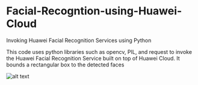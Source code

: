 # Facial-Recogntion-using-Huawei-Cloud
Invoking Huawei Facial Recognition Services using Python

This code uses python libraries such as opencv, PIL,  and request to invoke the Huawei Facial Recognition Service built on top of Huawei Cloud. It bounds a rectangular box to the detected faces

![alt text](https://drive.google.com/file/d/1yP2q0xTTz_ROORKBlVFXq1TE42bLOHLH/view?usp=sharing)
